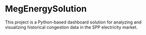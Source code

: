 # MegEnergySolution

This project is a Python-based dashboard solution for analyzing and visualizing historical congestion data in the SPP electricity market.
